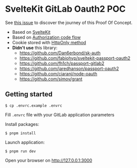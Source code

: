 # SvelteKit GitLab Oauth2 POC

See [this issue](https://github.com/stephane-klein/poc-svelte-oauth-passport-gitlab/issues/1) to discover the journey of
this Proof Of Concept.

* Based on [SvelteKit](https://kit.svelte.dev/)
* Based on [Authorization code flow](https://docs.gitlab.com/ee/api/oauth2.html#authorization-code-flow)
* Cookie stored with [HttpOnly method](https://en.wikipedia.org/wiki/HTTP_cookie#Secure_and_HttpOnly)
* **Didn't use** this library:
  * https://github.com/Dan6erbond/sk-auth
  * https://github.com/fabiohvp/sveltekit-passport-oauth2
  * https://github.com/fh1ch/passport-gitlab2
  * https://github.com/jaredhanson/passport-oauth2
  * https://github.com/ciaranj/node-oauth
  * https://github.com/simov/grant

## Getting started

```
$ cp .envrc.example .envrc
```

Fill `.envrc` file with your GitLab application parameters

Install packages:

```
$ pnpm install
```

Launch application:

```
$ pnpm run dev
```

Open your browser on http://127.0.0.1:3000

